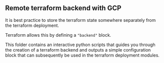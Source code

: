## Remote terraform backend with GCP
It is best practice to store the terraform state somewhere separately from the terraform deployment.

Terraform allows this by defining a `"backend"`  block. 

This folder contains an interactive python scripts that guides you through the creation of a terraform backend 
and outputs a simple configuration block that can subsequently be used in the terraform deployment modules.
